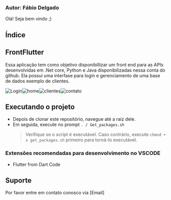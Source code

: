 ### Autor: Fábio Delgado

Olá! Seja bem vindo ;)

## Índice

## FrontFlutter

Essa aplicação tem como objetivo disponibillizar um front end para as APIs desenvolvidas em .Net core, Python e Java disponibilizadas nessa conta do github.
Ela possui uma interfase para login e gerenciamento de uma base de dados exemplo de clientes.

![Login](/img/login.png)![home](/img/home.png)![clientes](/img/crud.png)![contato](/img/contato.png)

## Executando o projeto 

- Depois de clonar este repositório, navegue até a raiz dele.
- Em seguida, execute no prompt `. / Get_packages.sh`
  > Verifique se o script é executável. Caso contrário, execute `chmod + x get_packages.sh` primeiro para torná-lo executável.

### Extensões recomendadas para desenvolvimento no VSCODE

 - Flutter from Dart Code

## Suporte

Por favor entre em contato conosco via [Email]